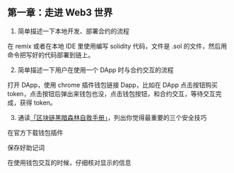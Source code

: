 ## 第一章：走进 Web3 世界

1. 简单描述一下本地开发、部署合约的流程    

在 remix 或者在本地 IDE 里使用编写 solidity 代码，文件是 .sol 的文件，然后用命令把写好的代码部署到链上。

2. 简单描述一下用户在使用一个 DApp 时与合约交互的流程   

打开 DApp，使用 chrome 插件钱包链接 Dapp，比如在 DApp 点击按钮购买 token，点击按钮后弹出来钱包也没，点击钱包按钮，和合约交互，等待交互完成，获得 token。
 
3. 通读[「区块链黑暗森林自救手册」](https://github.com/slowmist/Blockchain-dark-forest-selfguard-handbook/blob/main/README_CN.md)，列出你觉得最重要的三个安全技巧 

在官方下载钱包插件

保存好助记词

在使用钱包交互的时候，仔细核对显示的信息
